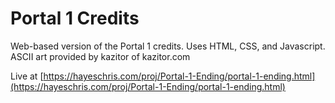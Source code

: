 # Portal 1 Credits

Web-based version of the Portal 1 credits. Uses HTML, CSS, and Javascript.
ASCII art provided by kazitor of kazitor.com

Live at [https://hayeschris.com/proj/Portal-1-Ending/portal-1-ending.html](https://hayeschris.com/proj/Portal-1-Ending/portal-1-ending.html)
